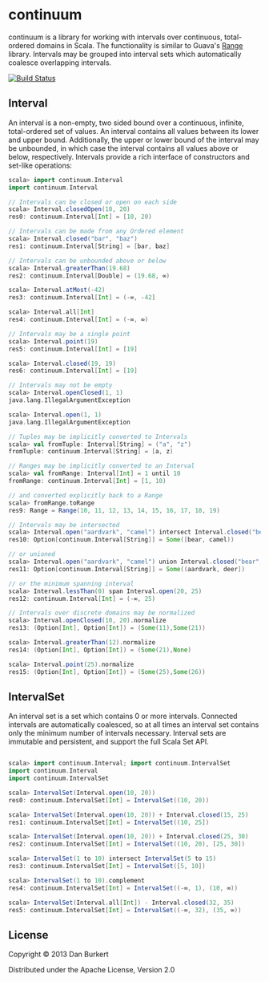 # continuum

continuum is a library for working with intervals over continuous, total-ordered domains in Scala.  The functionality is similar to Guava's [Range](https://code.google.com/p/guava-libraries/wiki/RangesExplained) library. Intervals may be grouped into interval sets which automatically coalesce overlapping intervals.

[![Build Status](https://travis-ci.org/danburkert/continuum.png)](https://travis-ci.org/danburkert/continuum)

## Interval
An interval is a non-empty, two sided bound over a continuous, infinite, total-ordered set of values. An interval contains all values between its lower and upper bound. Additionally, the upper or lower bound of the interval may be unbounded, in which case the interval contains all values above or below, respectively.  Intervals provide a rich interface of constructors and set-like operations:

```scala
scala> import continuum.Interval
import continuum.Interval

// Intervals can be closed or open on each side
scala> Interval.closedOpen(10, 20)
res0: continuum.Interval[Int] = [10, 20)

// Intervals can be made from any Ordered element
scala> Interval.closed("bar", "baz")
res1: continuum.Interval[String] = [bar, baz]

// Intervals can be unbounded above or below
scala> Interval.greaterThan(19.68)
res2: continuum.Interval[Double] = (19.68, ∞)

scala> Interval.atMost(-42)
res3: continuum.Interval[Int] = (-∞, -42]

scala> Interval.all[Int]
res4: continuum.Interval[Int] = (-∞, ∞)

// Intervals may be a single point
scala> Interval.point(19)
res5: continuum.Interval[Int] = [19]

scala> Interval.closed(19, 19)
res6: continuum.Interval[Int] = [19]

// Intervals may not be empty
scala> Interval.openClosed(1, 1)
java.lang.IllegalArgumentException

scala> Interval.open(1, 1)
java.lang.IllegalArgumentException

// Tuples may be implicitly converted to Intervals
scala> val fromTuple: Interval[String] = ("a", "z")
fromTuple: continuum.Interval[String] = [a, z)

// Ranges may be implicitly converted to an Interval
scala> val fromRange: Interval[Int] = 1 until 10
fromRange: continuum.Interval[Int] = [1, 10)

// and converted explicitly back to a Range
scala> fromRange.toRange
res9: Range = Range(10, 11, 12, 13, 14, 15, 16, 17, 18, 19)

// Intervals may be intersected
scala> Interval.open("aardvark", "camel") intersect Interval.closed("bear", "deer")
res10: Option[continuum.Interval[String]] = Some([bear, camel))

// or unioned
scala> Interval.open("aardvark", "camel") union Interval.closed("bear", "deer")
res11: Option[continuum.Interval[String]] = Some((aardvark, deer])

// or the minimum spanning interval
scala> Interval.lessThan(0) span Interval.open(20, 25)
res12: continuum.Interval[Int] = (-∞, 25)

// Intervals over discrete domains may be normalized
scala> Interval.openClosed(10, 20).normalize
res13: (Option[Int], Option[Int]) = (Some(11),Some(21))

scala> Interval.greaterThan(12).normalize
res14: (Option[Int], Option[Int]) = (Some(21),None)

scala> Interval.point(25).normalize
res15: (Option[Int], Option[Int]) = (Some(25),Some(26))
```

## IntervalSet

An interval set is a set which contains 0 or more intervals. Connected intervals are automatically coalesced, so at all times an interval set contains only the minimum number of intervals necessary. Interval sets are immutable and persistent, and support the full Scala Set API.

```scala

scala> import continuum.Interval; import continuum.IntervalSet
import continuum.Interval
import continuum.IntervalSet

scala> IntervalSet(Interval.open(10, 20))
res0: continuum.IntervalSet[Int] = IntervalSet((10, 20))

scala> IntervalSet(Interval.open(10, 20)) + Interval.closed(15, 25)
res1: continuum.IntervalSet[Int] = IntervalSet((10, 25])

scala> IntervalSet(Interval.open(10, 20)) + Interval.closed(25, 30)
res2: continuum.IntervalSet[Int] = IntervalSet((10, 20), [25, 30])

scala> IntervalSet(1 to 10) intersect IntervalSet(5 to 15)
res3: continuum.IntervalSet[Int] = IntervalSet([5, 10])

scala> IntervalSet(1 to 10).complement
res4: continuum.IntervalSet[Int] = IntervalSet((-∞, 1), (10, ∞))

scala> IntervalSet(Interval.all[Int]) - Interval.closed(32, 35)
res5: continuum.IntervalSet[Int] = IntervalSet((-∞, 32), (35, ∞))
```

## License

Copyright © 2013 Dan Burkert

Distributed under the Apache License, Version 2.0
